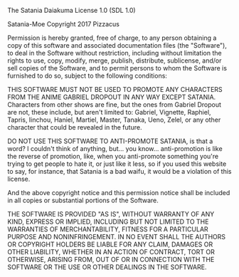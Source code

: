 The Satania Daiakuma License 1.0 (SDL 1.0)

Satania-Moe
Copyright 2017 Pizzacus

Permission is hereby granted, free of charge, to any person obtaining a copy of this software and associated documentation files (the "Software"), to deal in the Software without restriction, including without limitation the rights to use, copy, modify, merge, publish, distribute, sublicense, and/or sell copies of the Software, and to permit persons to whom the Software is furnished to do so, subject to the following conditions:

THIS SOFTWARE MUST NOT BE USED TO PROMOTE ANY CHARACTERS FROM THE ANIME GABRIEL DROPOUT IN ANY WAY EXCEPT SATANIA. Characters from other shows are fine, but the ones from Gabriel Dropout are not, these include, but aren't limited to: Gabriel, Vignette, Raphiel, Tapris, Iinchou, Haniel, Martiel, Master, Tanaka, Ueno, Zelel, or any other character that could be revealed in the future.

DO NOT USE THIS SOFTWARE TO ANTI-PROMOTE SATANIA, is that a word? I couldn't think of anything, but... you know... anti-promotion is like the reverse of promotion, like, when you anti-promote something you're trying to get people to hate it, or just like it less, so if you used this website to say, for instance, that Satania is a bad waifu, it would be a violation of this license.

And the above copyright notice and this permission notice shall be included in all copies or substantial portions of the Software.

THE SOFTWARE IS PROVIDED "AS IS", WITHOUT WARRANTY OF ANY KIND, EXPRESS OR IMPLIED, INCLUDING BUT NOT LIMITED TO THE WARRANTIES OF MERCHANTABILITY, FITNESS FOR A PARTICULAR PURPOSE AND NONINFRINGEMENT. IN NO EVENT SHALL THE AUTHORS OR COPYRIGHT HOLDERS BE LIABLE FOR ANY CLAIM, DAMAGES OR OTHER LIABILITY, WHETHER IN AN ACTION OF CONTRACT, TORT OR OTHERWISE, ARISING FROM, OUT OF OR IN CONNECTION WITH THE SOFTWARE OR THE USE OR OTHER DEALINGS IN THE SOFTWARE.
